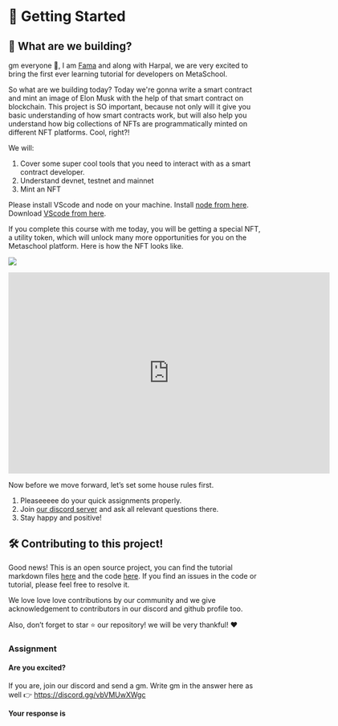 ﻿# 🚀 Getting Started

## **🦄 What are we building?**

gm everyone 🌈, I am  [Fama](https://twitter.com/fatimarizwan)  and along with Harpal, we are very excited to bring the first ever learning tutorial for developers on MetaSchool.

So what are we building today? Today we're gonna write a smart contract and mint an image of Elon Musk with the help of that smart contract on blockchain. This project is SO important, because not only will it give you basic understanding of how smart contracts work, but will also help you understand how big collections of NFTs are programmatically minted on different NFT platforms. Cool, right?!

We will:

1.  Cover some super cool tools that you need to interact with as a smart contract developer.
2.  Understand devnet, testnet and mainnet
3.  Mint an NFT

Please install VScode and node on your machine. Install  [node from here](https://nodejs.org/en/). Download  [VScode from here](https://code.visualstudio.com/).

If you complete this course with me today, you will be getting a special NFT, a utility token, which will unlock many more opportunities for you on the Metaschool platform. Here is how the NFT looks like.

![](https://lh3.googleusercontent.com/LcZG5dDhsMFkgQ5hXaQosQyBFMVhW5J9rNx30XonmZJway3kX1rmzSet5jEQ4wLynQ-enzHpk-LWdgvS0tP2JrrglCFG1neAiINjOkwT6CNn_Ad-adacqif8Sm4TtaRkBlg0PWRa)

<iframe src="https://www.loom.com/embed/95dfd6382bb4457db8af1b00a7a11c4f" frameborder="0" webkitallowfullscreen mozallowfullscreen allowfullscreen width="640" height="400"></iframe>

Now before we move forward, let’s set some house rules first.

1.  Pleaseeeee do your quick assignments properly.
2.  Join  [our discord server](https://discord.gg/vbVMUwXWgc)  and ask all relevant questions there.
3.  Stay happy and positive!

## **🛠 Contributing to this project!**
Good news! This is an open source project, you can find the tutorial markdown files [here](https://github.com/0xmetaschool/Learning-Projects) and the code [here](https://github.com/0xmetaschool/Mint-Elon-Must-NFT). If you find an issues in the code or tutorial, please feel free to resolve it.

We love love love contributions by our community and we give acknowledgement to contributors in our discord and github profile too.

Also, don’t forget to star ⭐️ our repository! we will be very thankful! ♥️

### Assignment

#### Are you excited?

If you are, join our discord and send a gm. Write gm in the answer here as well 👉 https://discord.gg/vbVMUwXWgc

**Your response is**
